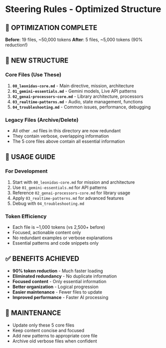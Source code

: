 # Steering Rules - Optimized Structure

## 🎯 **OPTIMIZATION COMPLETE**

**Before**: 19 files, ~50,000 tokens
**After**: 5 files, ~5,000 tokens (90% reduction!)

## 📁 **NEW STRUCTURE**

### **Core Files (Use These)**
1. **`00_leonidas-core.md`** - Main directive, mission, architecture
2. **`01_gemini-essentials.md`** - Gemini models, Live API patterns
3. **`02_genai-processors-core.md`** - Library architecture, processors
4. **`03_realtime-patterns.md`** - Audio, state management, functions
5. **`04_troubleshooting.md`** - Common issues, performance, debugging

### **Legacy Files (Archive/Delete)**
- All other `.md` files in this directory are now redundant
- They contain verbose, overlapping information
- The 5 core files above contain all essential information

## 🚀 **USAGE GUIDE**

### **For Development**
1. Start with `00_leonidas-core.md` for mission and architecture
2. Use `01_gemini-essentials.md` for API patterns
3. Reference `02_genai-processors-core.md` for library usage
4. Apply `03_realtime-patterns.md` for advanced features
5. Debug with `04_troubleshooting.md`

### **Token Efficiency**
- Each file is ~1,000 tokens (vs 2,500+ before)
- Focused, actionable content only
- No redundant examples or verbose explanations
- Essential patterns and code snippets only

## ✅ **BENEFITS ACHIEVED**
- **90% token reduction** - Much faster loading
- **Eliminated redundancy** - No duplicate information
- **Focused content** - Only essential information
- **Better organization** - Logical progression
- **Easier maintenance** - Fewer files to update
- **Improved performance** - Faster AI processing

## 🔄 **MAINTENANCE**
- Update only these 5 core files
- Keep content concise and focused
- Add new patterns to appropriate core file
- Archive old verbose files when confident